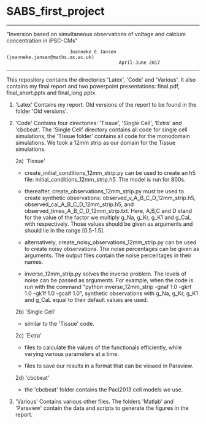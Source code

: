 # SABS_first_project

--------------------------------------------------------------------------------------------------------
																									   
   "Inversion based on simultaneous observations of voltage and calcium concentration in iPSC-CMs"    
																									   
                           Joanneke E Jansen (joanneke.jansen@maths.ox.ac.uk)						   
                                             April-June 2017										   
																									   
--------------------------------------------------------------------------------------------------------

This repository contains the directories 'Latex', 'Code' and 'Various'. It also contains my final report and two powerpoint presentations: final.pdf, final_short.pptx and final_long.pptx.

1) 'Latex'
Contains my report. Old versions of the report to be found in the folder 'Old versions'.

2) 'Code'
Contains four directories: 'Tissue', 'Single Cell', 'Extra' and 'cbcbeat'. The 'Single Cell' directory contains all code for single cell simulations, the 'Tissue folder' contains all code for the monodomain simulations. We took a 12mm strip as our domain for the Tissue simulations.

	2a) 'Tissue'
	* create_initial_conditions_12mm_strip.py can be used to create an h5 file: initial_conditions_12mm_strip.h5. The model is run for 800s.

	* thereafter, create_observations_12mm_strip.py must be used to create synthetic observations: observed_v_A_B_C_D_12mm_strip.h5, observed_cai_A_B_C_D_12mm_strip.h5, and observed_times_A_B_C_D_12mm_strip.txt. Here, A,B,C and D stand for the value of the factor we multiply g_Na, g_Kr, g_K1 and g_CaL with respectively. Those values should be given as arguments and should lie in the range [0.5-1.5].

	* alternatively, create_noisy_observations_12mm_strip.py can be used to create noisy observations. The noise percentages can be given as arguments. The output files contain the noise percentages in their names.

	* inverse_12mm_strip.py solves the inverse problem. The levels of noise can be passed as arguments. For example, when the code is run with the command
	"python inverse_12mm_strip -gnaf 1.0 -gkrf 1.0 -gk1f 1.0 -gcalf 1.0", synthetic observations with g_Na, g_Kr, g_K1 and g_CaL equal to their default values are used. 

	2b) 'Single Cell'
	* similar to the 'Tissue' code.

	2c) 'Extra'
	* files to calculate the values of the functionals efficiently, while varying various parameters at a time.

	* files to save our results in a format that can be viewed in Paraview.

	2d) 'cbcbeat'
	* the 'cbcbeat' folder contains the Paci2013 cell models we use. 

3) 'Various'
Contains various other files. The folders 'Matlab' and 'Paraview' contain the data and scripts to generate the figures in the report.